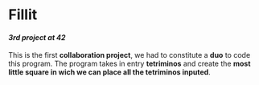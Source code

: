 # Fillit
#### *3rd project at 42*

This is the first **collaboration project**, we had to constitute a **duo** to code this program.
The program takes in entry **tetriminos** and create the **most little square in wich we can place all the tetriminos inputed**.
